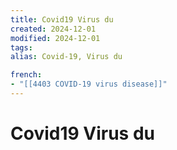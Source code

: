 ```yaml
---
title: Covid19 Virus du
created: 2024-12-01
modified: 2024-12-01
tags: 
alias: Covid-19, Virus du

french:
- "[[4403 COVID-19 virus disease]]"
---
```

# Covid19 Virus du
